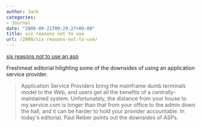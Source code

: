 ```yaml
---
author: Jack
categories:
- Journal
date: "2000-09-21T09:29:27+00:00"
title: six reasons not to use
url: /2000/six-reasons-not-to-use/
---
```


[six reasons not to use an asp][1]

Freshmeat editorial hilighting some of the downsides of using an application service provider.
  


> Application Service Providers bring the mainframe dumb terminals model to the Web, and users get all the benefits of a centrally-maintained system. Unfortunately, the distance from your house to my.service.com is longer than that from your office to the admin down the hall, and it can be harder to hold your provider accountable. In today's editorial, Paul Reiber points out the downsides of ASPs.

  
>

 [1]: http://web.archive.org/web/20041205071205/http://freshmeat.net:80/news/2000/08/26/967348799.html